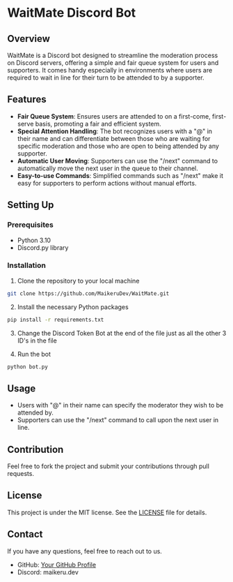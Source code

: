 # WaitMate Discord Bot

## Overview

WaitMate is a Discord bot designed to streamline the moderation process on Discord servers, offering a simple and fair queue system for users and supporters. It comes handy especially in environments where users are required to wait in line for their turn to be attended to by a supporter.

## Features

- **Fair Queue System**: Ensures users are attended to on a first-come, first-serve basis, promoting a fair and efficient system.
- **Special Attention Handling**: The bot recognizes users with a "@" in their name and can differentiate between those who are waiting for specific moderation and those who are open to being attended by any supporter.
- **Automatic User Moving**: Supporters can use the "/next" command to automatically move the next user in the queue to their channel.
- **Easy-to-use Commands**: Simplified commands such as "/next" make it easy for supporters to perform actions without manual efforts.

## Setting Up

### Prerequisites

- Python 3.10
- Discord.py library

### Installation

1. Clone the repository to your local machine
```sh
git clone https://github.com/MaikeruDev/WaitMate.git
```
2. Install the necessary Python packages
```sh
pip install -r requirements.txt
```
3. Change the Discord Token Bot at the end of the file just as all the other 3 ID's in the file

4. Run the bot
```sh
python bot.py
```

## Usage

- Users with "@" in their name can specify the moderator they wish to be attended by.
- Supporters can use the "/next" command to call upon the next user in line.

## Contribution

Feel free to fork the project and submit your contributions through pull requests.

## License

This project is under the MIT license. See the [LICENSE](LICENSE.md) file for details.

## Contact

If you have any questions, feel free to reach out to us.

- GitHub: [Your GitHub Profile](https://github.com/MaikeruDev)
- Discord: maikeru.dev
